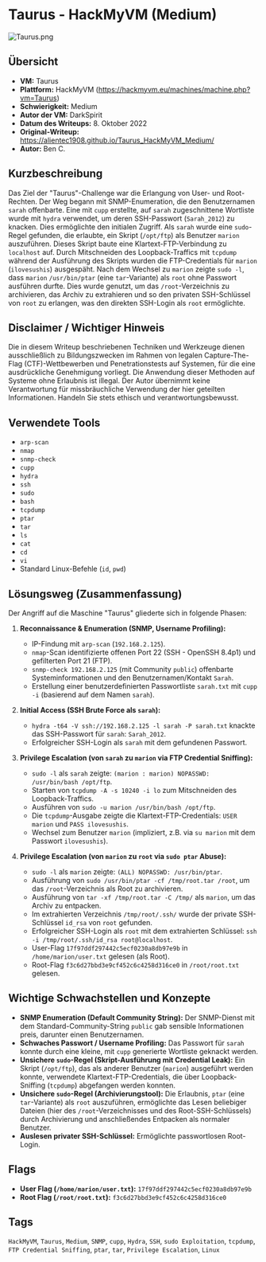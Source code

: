 # Taurus - HackMyVM (Medium)
 
![Taurus.png](Taurus.png)

## Übersicht

*   **VM:** Taurus
*   **Plattform:** HackMyVM (https://hackmyvm.eu/machines/machine.php?vm=Taurus)
*   **Schwierigkeit:** Medium
*   **Autor der VM:** DarkSpirit
*   **Datum des Writeups:** 8. Oktober 2022
*   **Original-Writeup:** https://alientec1908.github.io/Taurus_HackMyVM_Medium/
*   **Autor:** Ben C.

## Kurzbeschreibung

Das Ziel der "Taurus"-Challenge war die Erlangung von User- und Root-Rechten. Der Weg begann mit SNMP-Enumeration, die den Benutzernamen `sarah` offenbarte. Eine mit `cupp` erstellte, auf `sarah` zugeschnittene Wortliste wurde mit `hydra` verwendet, um deren SSH-Passwort (`Sarah_2012`) zu knacken. Dies ermöglichte den initialen Zugriff. Als `sarah` wurde eine `sudo`-Regel gefunden, die erlaubte, ein Skript (`/opt/ftp`) als Benutzer `marion` auszuführen. Dieses Skript baute eine Klartext-FTP-Verbindung zu `localhost` auf. Durch Mitschneiden des Loopback-Traffics mit `tcpdump` während der Ausführung des Skripts wurden die FTP-Credentials für `marion` (`ilovesushis`) ausgespäht. Nach dem Wechsel zu `marion` zeigte `sudo -l`, dass `marion` `/usr/bin/ptar` (eine `tar`-Variante) als `root` ohne Passwort ausführen durfte. Dies wurde genutzt, um das `/root`-Verzeichnis zu archivieren, das Archiv zu extrahieren und so den privaten SSH-Schlüssel von `root` zu erlangen, was den direkten SSH-Login als `root` ermöglichte.

## Disclaimer / Wichtiger Hinweis

Die in diesem Writeup beschriebenen Techniken und Werkzeuge dienen ausschließlich zu Bildungszwecken im Rahmen von legalen Capture-The-Flag (CTF)-Wettbewerben und Penetrationstests auf Systemen, für die eine ausdrückliche Genehmigung vorliegt. Die Anwendung dieser Methoden auf Systeme ohne Erlaubnis ist illegal. Der Autor übernimmt keine Verantwortung für missbräuchliche Verwendung der hier geteilten Informationen. Handeln Sie stets ethisch und verantwortungsbewusst.

## Verwendete Tools

*   `arp-scan`
*   `nmap`
*   `snmp-check`
*   `cupp`
*   `hydra`
*   `ssh`
*   `sudo`
*   `bash`
*   `tcpdump`
*   `ptar`
*   `tar`
*   `ls`
*   `cat`
*   `cd`
*   `vi`
*   Standard Linux-Befehle (`id`, `pwd`)

## Lösungsweg (Zusammenfassung)

Der Angriff auf die Maschine "Taurus" gliederte sich in folgende Phasen:

1.  **Reconnaissance & Enumeration (SNMP, Username Profiling):**
    *   IP-Findung mit `arp-scan` (`192.168.2.125`).
    *   `nmap`-Scan identifizierte offenen Port 22 (SSH - OpenSSH 8.4p1) und gefilterten Port 21 (FTP).
    *   `snmp-check 192.168.2.125` (mit Community `public`) offenbarte Systeminformationen und den Benutzernamen/Kontakt `Sarah`.
    *   Erstellung einer benutzerdefinierten Passwortliste `sarah.txt` mit `cupp -i` (basierend auf dem Namen `sarah`).

2.  **Initial Access (SSH Brute Force als `sarah`):**
    *   `hydra -t64 -V ssh://192.168.2.125 -l sarah -P sarah.txt` knackte das SSH-Passwort für `sarah`: `Sarah_2012`.
    *   Erfolgreicher SSH-Login als `sarah` mit dem gefundenen Passwort.

3.  **Privilege Escalation (von `sarah` zu `marion` via FTP Credential Sniffing):**
    *   `sudo -l` als `sarah` zeigte: `(marion : marion) NOPASSWD: /usr/bin/bash /opt/ftp`.
    *   Starten von `tcpdump -A -s 10240 -i lo` zum Mitschneiden des Loopback-Traffics.
    *   Ausführen von `sudo -u marion /usr/bin/bash /opt/ftp`.
    *   Die `tcpdump`-Ausgabe zeigte die Klartext-FTP-Credentials: `USER marion` und `PASS ilovesushis`.
    *   Wechsel zum Benutzer `marion` (impliziert, z.B. via `su marion` mit dem Passwort `ilovesushis`).

4.  **Privilege Escalation (von `marion` zu `root` via `sudo ptar` Abuse):**
    *   `sudo -l` als `marion` zeigte: `(ALL) NOPASSWD: /usr/bin/ptar`.
    *   Ausführung von `sudo /usr/bin/ptar -cf /tmp/root.tar /root`, um das `/root`-Verzeichnis als Root zu archivieren.
    *   Ausführung von `tar -xf /tmp/root.tar -C /tmp/` als `marion`, um das Archiv zu entpacken.
    *   Im extrahierten Verzeichnis `/tmp/root/.ssh/` wurde der private SSH-Schlüssel `id_rsa` von `root` gefunden.
    *   Erfolgreicher SSH-Login als `root` mit dem extrahierten Schlüssel: `ssh -i /tmp/root/.ssh/id_rsa root@localhost`.
    *   User-Flag `17f97ddf297442c5ecf0230a8db97e9b` in `/home/marion/user.txt` gelesen (als Root).
    *   Root-Flag `f3c6d27bbd3e9cf452c6c4258d316ce0` in `/root/root.txt` gelesen.

## Wichtige Schwachstellen und Konzepte

*   **SNMP Enumeration (Default Community String):** Der SNMP-Dienst mit dem Standard-Community-String `public` gab sensible Informationen preis, darunter einen Benutzernamen.
*   **Schwaches Passwort / Username Profiling:** Das Passwort für `sarah` konnte durch eine kleine, mit `cupp` generierte Wortliste geknackt werden.
*   **Unsichere `sudo`-Regel (Skript-Ausführung mit Credential Leak):** Ein Skript (`/opt/ftp`), das als anderer Benutzer (`marion`) ausgeführt werden konnte, verwendete Klartext-FTP-Credentials, die über Loopback-Sniffing (`tcpdump`) abgefangen werden konnten.
*   **Unsichere `sudo`-Regel (Archivierungstool):** Die Erlaubnis, `ptar` (eine `tar`-Variante) als `root` auszuführen, ermöglichte das Lesen beliebiger Dateien (hier des `/root`-Verzeichnisses und des Root-SSH-Schlüssels) durch Archivierung und anschließendes Entpacken als normaler Benutzer.
*   **Auslesen privater SSH-Schlüssel:** Ermöglichte passwortlosen Root-Login.

## Flags

*   **User Flag (`/home/marion/user.txt`):** `17f97ddf297442c5ecf0230a8db97e9b`
*   **Root Flag (`/root/root.txt`):** `f3c6d27bbd3e9cf452c6c4258d316ce0`

## Tags

`HackMyVM`, `Taurus`, `Medium`, `SNMP`, `cupp`, `Hydra`, `SSH`, `sudo Exploitation`, `tcpdump`, `FTP Credential Sniffing`, `ptar`, `tar`, `Privilege Escalation`, `Linux`
